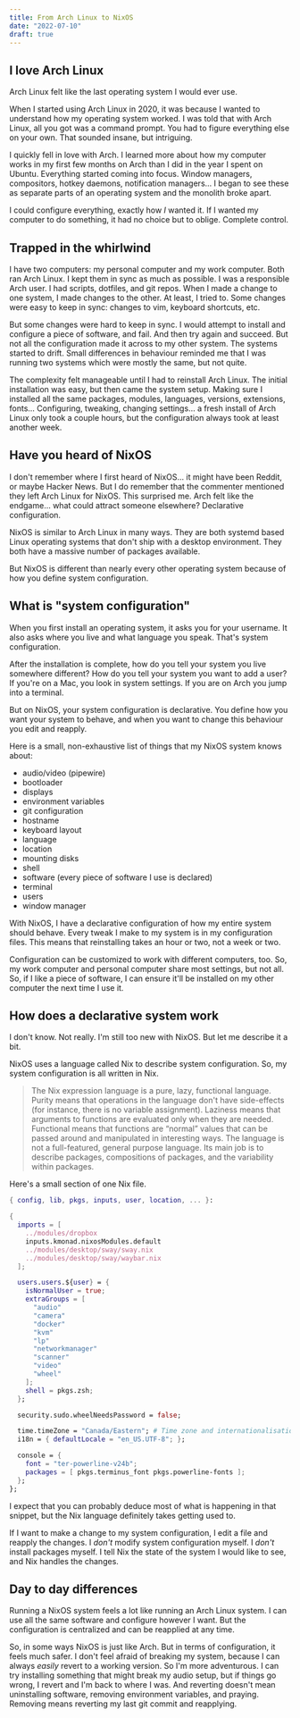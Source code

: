 ```yaml
---
title: From Arch Linux to NixOS
date: "2022-07-10"
draft: true
---
```


## I love Arch Linux

Arch Linux felt like the last operating system I would ever use.

When I started using Arch Linux in 2020, it was because I wanted to understand how my operating system worked. I was told that with Arch Linux, all you got was a command prompt. You had to figure everything else on your own. That sounded insane, but intriguing.

I quickly fell in love with Arch. I learned more about how my computer works in my first few months on Arch than I did in the year I spent on Ubuntu. Everything started coming into focus. Window managers, compositors, hotkey daemons, notification managers... I began to see these as separate parts of an operating system and the monolith broke apart.

I could configure everything, exactly how _I_ wanted it. If I wanted my computer to do something, it had no choice but to oblige. Complete control.

## Trapped in the whirlwind

I have two computers: my personal computer and my work computer. Both ran Arch Linux. I kept them in sync as much as possible. I was a responsible Arch user. I had scripts, dotfiles, and git repos. When I made a change to one system, I made changes to the other. At least, I tried to. Some changes were easy to keep in sync: changes to vim, keyboard shortcuts, etc.

But some changes were hard to keep in sync. I would attempt to install and configure a piece of software, and fail. And then try again and succeed. But not all the configuration made it across to my other system. The systems started to drift. Small differences in behaviour reminded me that I was running two systems which were mostly the same, but not quite.

The complexity felt manageable until I had to reinstall Arch Linux. The initial installation was easy, but then came the system setup. Making sure I installed all the same packages, modules, languages, versions, extensions, fonts... Configuring, tweaking, changing settings... a fresh install of Arch Linux only took a couple hours, but the configuration always took at least another week.

## Have you heard of NixOS

I don't remember where I first heard of NixOS... it might have been Reddit, or maybe Hacker News. But I do remember that the commenter mentioned they left Arch Linux for NixOS. This surprised me. Arch felt like the endgame... what could attract someone elsewhere? Declarative configuration.

NixOS is similar to Arch Linux in many ways. They are both systemd based Linux operating systems that don't ship with a desktop environment. They both have a massive number of packages available.

But NixOS is different than nearly every other operating system because of how you define system configuration.

## What is "system configuration"

When you first install an operating system, it asks you for your username. It also asks where you live and what language you speak. That's system configuration.

After the installation is complete, how do you tell your system you live somewhere different? How do you tell your system you want to add a user? If you're on a Mac, you look in system settings. If you are on Arch you jump into a terminal.

But on NixOS, your system configuration is declarative. You define how you want your system to behave, and when you want to change this behaviour you edit and reapply.

Here is a small, non-exhaustive list of things that my NixOS system knows about:

- audio/video (pipewire)
- bootloader
- displays
- environment variables
- git configuration
- hostname
- keyboard layout
- language
- location
- mounting disks
- shell
- software (every piece of software I use is declared)
- terminal
- users
- window manager

With NixOS, I have a declarative configuration of how my entire system should behave. Every tweak I make to my system is in my configuration files. This means that reinstalling takes an hour or two, not a week or two.

Configuration can be customized to work with different computers, too. So, my work computer and personal computer share most settings, but not all. So, if I like a piece of software, I can ensure it'll be installed on my other computer the next time I use it.

## How does a declarative system work

I don't know. Not really. I'm still too new with NixOS. But let me describe it a bit.

NixOS uses a language called Nix to describe system configuration. So, my system configuration is all written in Nix.

> The Nix expression language is a pure, lazy, functional language. Purity means that operations in the language don't have side-effects (for instance, there is no variable assignment). Laziness means that arguments to functions are evaluated only when they are needed. Functional means that functions are “normal” values that can be passed around and manipulated in interesting ways. The language is not a full-featured, general purpose language. Its main job is to describe packages, compositions of packages, and the variability within packages.

Here's a small section of one Nix file.

```nix
{ config, lib, pkgs, inputs, user, location, ... }:

{
  imports = [
    ../modules/dropbox
    inputs.kmonad.nixosModules.default
    ../modules/desktop/sway/sway.nix
    ../modules/desktop/sway/waybar.nix
  ];

  users.users.${user} = {
    isNormalUser = true;
    extraGroups = [
      "audio"
      "camera"
      "docker"
      "kvm"
      "lp"
      "networkmanager"
      "scanner"
      "video"
      "wheel"
    ];
    shell = pkgs.zsh;
  };

  security.sudo.wheelNeedsPassword = false;

  time.timeZone = "Canada/Eastern"; # Time zone and internationalisation
  i18n = { defaultLocale = "en_US.UTF-8"; };

  console = {
    font = "ter-powerline-v24b";
    packages = [ pkgs.terminus_font pkgs.powerline-fonts ];
  };
};
```

I expect that you can probably deduce most of what is happening in that snippet, but the Nix language definitely takes getting used to.

If I want to make a change to my system configuration, I edit a file and reapply the changes. I _don't_ modify system configuration myself. I _don't_ install packages myself. I tell Nix the state of the system I would like to see, and Nix handles the changes.

## Day to day differences

Running a NixOS system feels a lot like running an Arch Linux system. I can use all the same software and configure however I want. But the configuration is centralized and can be reapplied at any time.

So, in some ways NixOS is just like Arch. But in terms of configuration, it feels much safer. I don't feel afraid of breaking my system, because I can always _easily_ revert to a working version. So I'm more adventurous. I can try installing something that might break my audio setup, but if things go wrong, I revert and I'm back to where I was. And reverting doesn't mean uninstalling software, removing environment variables, and praying. Removing means reverting my last git commit and reapplying.
